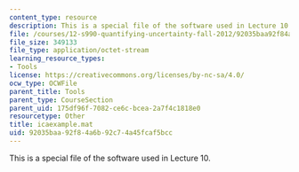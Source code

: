 ```yaml
---
content_type: resource
description: This is a special file of the software used in Lecture 10.
file: /courses/12-s990-quantifying-uncertainty-fall-2012/92035baa92f84a6b92c74a45fcaf5bcc_icaexample.mat
file_size: 349133
file_type: application/octet-stream
learning_resource_types:
- Tools
license: https://creativecommons.org/licenses/by-nc-sa/4.0/
ocw_type: OCWFile
parent_title: Tools
parent_type: CourseSection
parent_uid: 175df96f-7082-ce6c-bcea-2a7f4c1818e0
resourcetype: Other
title: icaexample.mat
uid: 92035baa-92f8-4a6b-92c7-4a45fcaf5bcc
---
```

This is a special file of the software used in Lecture 10.
